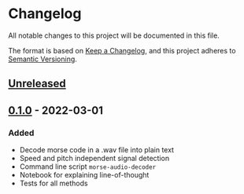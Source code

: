 # Changelog
All notable changes to this project will be documented in this file.

The format is based on [Keep a Changelog](https://keepachangelog.com/en/1.0.0/),
and this project adheres to [Semantic Versioning](https://semver.org/spec/v2.0.0.html).

## [Unreleased]

## [0.1.0] - 2022-03-01
### Added
- Decode morse code in a .wav file into plain text
- Speed and pitch independent signal detection
- Command line script `morse-audio-decoder`
- Notebook for explaining line-of-thought
- Tests for all methods

[Unreleased]: https://github.com/mkouhia/morse-audio-decoder/compare/v0.1.0...HEAD
[0.1.0]: https://github.com/mkouhia/morse-audio-decoder/releases/tag/v0.1.0